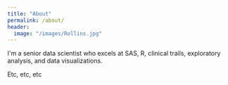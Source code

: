 ```yaml
---
title: "About"
permalink: /about/
header:
  image: "/images/Rollins.jpg"
---
```


I'm a senior data scientist who excels at SAS, R, clinical trails, exploratory analysis, and data visualizations.

Etc, etc, etc
